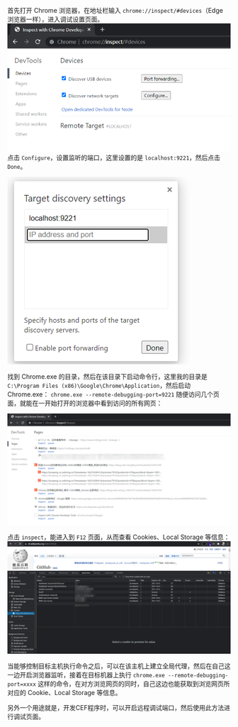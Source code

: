 首先打开 Chrome 浏览器，在地址栏输入 `chrome://inspect/#devices`（Edge 浏览器一样），进入调试设置页面。
![](../images/2100250-20210907180833868-947957023.png)
点击 `Configure`，设置监听的端口，这里设置的是 `localhost:9221`，然后点击 `Done`。 

![](../images/2100250-20210907181004916-939021248.png) 

找到 Chrome.exe 的目录，然后在该目录下启动命令行，这里我的目录是 `C:\Program Files (x86)\Google\Chrome\Application`，然后启动 Chrome.exe： `chrome.exe --remote-debugging-port=9221` 随便访问几个页面，就能在一开始打开的浏览器中看到访问的所有网页： 

![](../images/2100250-20210907181649232-582676959.png) 

点击 `inspect`，能进入到 `F12` 页面，从而查看 Cookies、Local Storage 等信息：
![](../images/2100250-20210907182954055-1749025750.png)

当能够控制目标主机执行命令之后，可以在该主机上建立全局代理，然后在自己这一边开启浏览器监听，接着在目标机器上执行 `chrome.exe --remote-debugging-port=xxxx` 这样的命令，在对方浏览网页的同时，自己这边也能获取到浏览网页所对应的 Cookie、Local Storage 等信息。



另外一个用途就是，开发CEF程序时，可以开启远程调试端口，然后使用此方法进行调试页面。